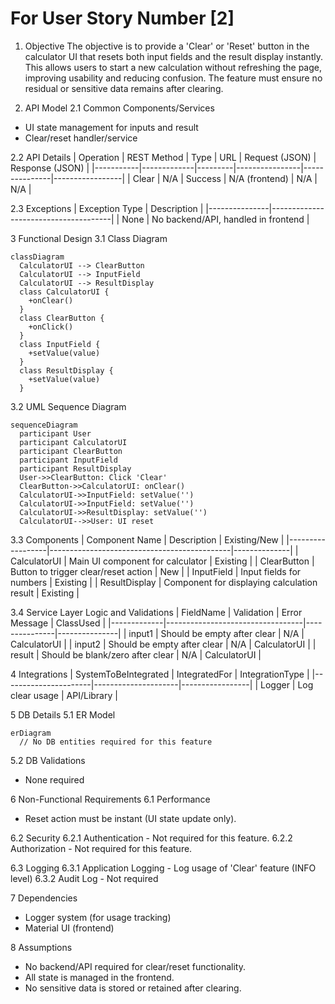 # For User Story Number [2]
1. Objective
The objective is to provide a 'Clear' or 'Reset' button in the calculator UI that resets both input fields and the result display instantly. This allows users to start a new calculation without refreshing the page, improving usability and reducing confusion. The feature must ensure no residual or sensitive data remains after clearing.

2. API Model
  2.1 Common Components/Services
  - UI state management for inputs and result
  - Clear/reset handler/service

  2.2 API Details
  | Operation | REST Method | Type    | URL            | Request (JSON) | Response (JSON) |
  |-----------|-------------|---------|----------------|---------------|-----------------|
  | Clear     | N/A         | Success | N/A (frontend) | N/A           | N/A             |

  2.3 Exceptions
  | Exception Type | Description                          |
  |---------------|--------------------------------------|
  | None          | No backend/API, handled in frontend   |

3 Functional Design
  3.1 Class Diagram
  ```mermaid
  classDiagram
    CalculatorUI --> ClearButton
    CalculatorUI --> InputField
    CalculatorUI --> ResultDisplay
    class CalculatorUI {
      +onClear()
    }
    class ClearButton {
      +onClick()
    }
    class InputField {
      +setValue(value)
    }
    class ResultDisplay {
      +setValue(value)
    }
  ```

  3.2 UML Sequence Diagram
  ```mermaid
  sequenceDiagram
    participant User
    participant CalculatorUI
    participant ClearButton
    participant InputField
    participant ResultDisplay
    User->>ClearButton: Click 'Clear'
    ClearButton->>CalculatorUI: onClear()
    CalculatorUI->>InputField: setValue('')
    CalculatorUI->>InputField: setValue('')
    CalculatorUI->>ResultDisplay: setValue('')
    CalculatorUI-->>User: UI reset
  ```

  3.3 Components
  | Component Name   | Description                                 | Existing/New |
  |------------------|---------------------------------------------|--------------|
  | CalculatorUI     | Main UI component for calculator            | Existing     |
  | ClearButton      | Button to trigger clear/reset action         | New          |
  | InputField       | Input fields for numbers                     | Existing     |
  | ResultDisplay    | Component for displaying calculation result  | Existing     |

  3.4 Service Layer Logic and Validations
  | FieldName   | Validation                       | Error Message | ClassUsed      |
  |-------------|----------------------------------|---------------|---------------|
  | input1      | Should be empty after clear       | N/A           | CalculatorUI  |
  | input2      | Should be empty after clear       | N/A           | CalculatorUI  |
  | result      | Should be blank/zero after clear  | N/A           | CalculatorUI  |

4 Integrations
  | SystemToBeIntegrated | IntegratedFor        | IntegrationType |
  |----------------------|---------------------|-----------------|
  | Logger               | Log clear usage      | API/Library     |

5 DB Details
  5.1 ER Model
  ```mermaid
  erDiagram
    // No DB entities required for this feature
  ```
  5.2 DB Validations
  - None required

6 Non-Functional Requirements
  6.1 Performance
  - Reset action must be instant (UI state update only).

  6.2 Security
    6.2.1 Authentication
    - Not required for this feature.
    6.2.2 Authorization
    - Not required for this feature.

  6.3 Logging
    6.3.1 Application Logging
    - Log usage of 'Clear' feature (INFO level)
    6.3.2 Audit Log
    - Not required

7 Dependencies
  - Logger system (for usage tracking)
  - Material UI (frontend)

8 Assumptions
  - No backend/API required for clear/reset functionality.
  - All state is managed in the frontend.
  - No sensitive data is stored or retained after clearing.
